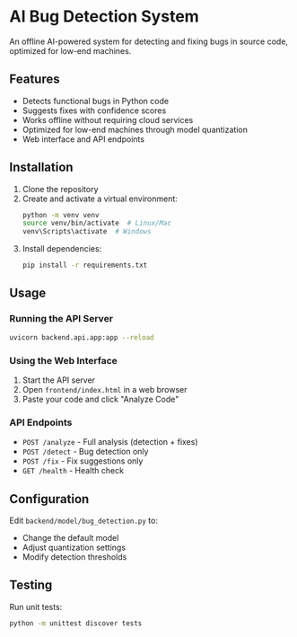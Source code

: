 # AI Bug Detection System

An offline AI-powered system for detecting and fixing bugs in source code, optimized for low-end machines.

## Features

- Detects functional bugs in Python code
- Suggests fixes with confidence scores
- Works offline without requiring cloud services
- Optimized for low-end machines through model quantization
- Web interface and API endpoints

## Installation

1. Clone the repository
2. Create and activate a virtual environment:
   ```bash
   python -m venv venv
   source venv/bin/activate  # Linux/Mac
   venv\Scripts\activate  # Windows
   ```
3. Install dependencies:
   ```bash
   pip install -r requirements.txt
   ```

## Usage

### Running the API Server
```bash
uvicorn backend.api.app:app --reload
```

### Using the Web Interface
1. Start the API server
2. Open `frontend/index.html` in a web browser
3. Paste your code and click "Analyze Code"

### API Endpoints
- `POST /analyze` - Full analysis (detection + fixes)
- `POST /detect` - Bug detection only
- `POST /fix` - Fix suggestions only
- `GET /health` - Health check

## Configuration

Edit `backend/model/bug_detection.py` to:
- Change the default model
- Adjust quantization settings
- Modify detection thresholds

## Testing

Run unit tests:
```bash
python -m unittest discover tests
```
